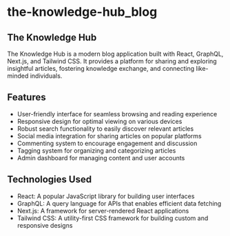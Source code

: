 # the-knowledge-hub_blog

## The Knowledge Hub

The Knowledge Hub is a modern blog application built with React, GraphQL, Next.js, and Tailwind CSS. It provides a platform for sharing and exploring insightful articles, fostering knowledge exchange, and connecting like-minded individuals.

## Features
- User-friendly interface for seamless browsing and reading experience
- Responsive design for optimal viewing on various devices
- Robust search functionality to easily discover relevant articles
- Social media integration for sharing articles on popular platforms
- Commenting system to encourage engagement and discussion
- Tagging system for organizing and categorizing articles
- Admin dashboard for managing content and user accounts

## Technologies Used
- React: A popular JavaScript library for building user interfaces
- GraphQL: A query language for APIs that enables efficient data fetching
- Next.js: A framework for server-rendered React applications
- Tailwind CSS: A utility-first CSS framework for building custom and responsive designs
